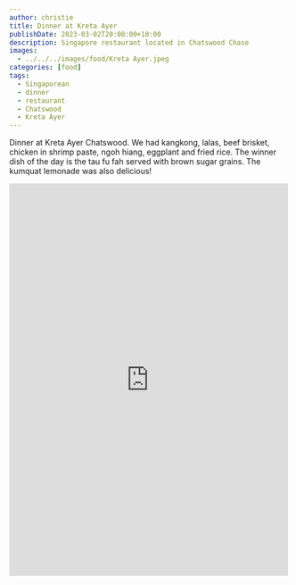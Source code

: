 ```yaml
---
author: christie
title: Dinner at Kreta Ayer
publishDate: 2023-03-02T20:00:00+10:00
description: Singapore restaurant located in Chatswood Chase
images:
  - ../../../images/food/Kreta Ayer.jpeg
categories: [food]
tags:
  - Singaporean
  - dinner
  - restaurant
  - Chatswood
  - Kreta Ayer
---
```


Dinner at Kreta Ayer Chatswood. We had kangkong, lalas, beef brisket, chicken in shrimp paste, ngoh hiang, eggplant and fried rice. The winner dish of the day is the tau fu fah served with brown sugar grains. The kumquat lemonade was also delicious!

<iframe src="https://www.facebook.com/plugins/post.php?href=https%3A%2F%2Fwww.facebook.com%2Fchris1.tham%2Fposts%2Fpfbid0QK8nys14uqYjhhmVUNGSG8s3ideswHirfmnG4k4e1hZJScxPFZKHVa6VNnyuZQozl&show_text=true&width=500" width="500" height="703" style="border:none;overflow:hidden" scrolling="no" frameborder="0" allowfullscreen="true" allow="autoplay; clipboard-write; encrypted-media; picture-in-picture; web-share"></iframe>
